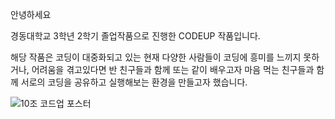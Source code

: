 안녕하세요

경동대학교 3학년 2학기 졸업작품으로 진행한 CODEUP 작품입니다.

해당 작품은 코딩이 대중화되고 있는 현재 다양한 사람들이 코딩에 흥미를 느끼지 못하거나, 어려움을 겪고있다면
반 친구들과 함께 또는 같이 배우고자 마음 먹는 친구들과 함께 서로의 코딩을 공유하고 실행해보는 환경을 만들고자 했습니다.



![10조 코드업 포스터](https://github.com/user-attachments/assets/1bd9ce0a-a67d-45fa-a687-e2c38e46c90b)
